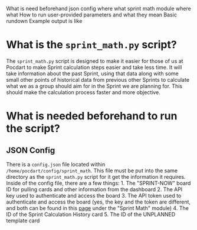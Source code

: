 What is need beforehand
	json config
		where
		what
	sprint math module
		where
		what
How to run
	user-provided parameters and what they mean
Basic rundown
Example output is like

# What is the `sprint_math.py` script?
The `sprint_math.py` script is designed to make it easier for those of us at Pocdart to make Sprint calculation steps easier and take less time. It will take information about the past Sprint, using that data along with some small other points of historical data from previous other Sprints to calculate what we as a group should aim for in the Sprint we are planning for. This should make the calculation process faster and more objective.
# What is needed beforehand to run the script?
## JSON Config
There is a `config.json` file located within `/home/pocdart/config/sprint_math`. This file must be put into the same directory as the `sprint_math.py` script for it get the information it requires.
Inside of the config file, there are a few things:
    1. The "SPRINT-NOW" board ID for pulling cards and other information from the dashboard
    2. The API key used to authenticate and access the board
    3. The API token used to authenticate and access the board (yes, the key and the token are different, and both can be found in this [page](https://trello.com/power-ups/admin) under the "Sprint Math" module)
    4. The ID of the Sprint Calculation History card
    5. The ID of the UNPLANNED template card
